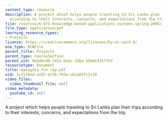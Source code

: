 ```yaml
---
content_type: resource
description: A project which helps people traveling to Sri Lanka plan their trips
  according to their interests, concerns, and expectations from the trip.
file: /courses/6-871-knowledge-based-applications-systems-spring-2005/1c31f9edac87a1fbf05ac61a83fc2c18_watugala_fin_rep.pdf
file_type: application/pdf
learning_resource_types:
- Projects
license: https://creativecommons.org/licenses/by-nc-sa/4.0/
ocw_type: OCWFile
parent_title: Projects
parent_type: CourseSection
parent_uid: 9a346cd8-7e53-baac-21ba-55e4c4157f53
resourcetype: Document
title: watugala_fin_rep.pdf
uid: 1c31f9ed-ac87-a1fb-f05a-c61a83fc2c18
video_files:
  video_thumbnail_file: null
video_metadata:
  youtube_id: null
---
```

A project which helps people traveling to Sri Lanka plan their trips according to their interests, concerns, and expectations from the trip.